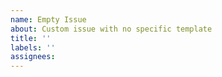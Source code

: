 ```yaml
---
name: Empty Issue
about: Custom issue with no specific template
title: ''
labels: ''
assignees:
---
```

